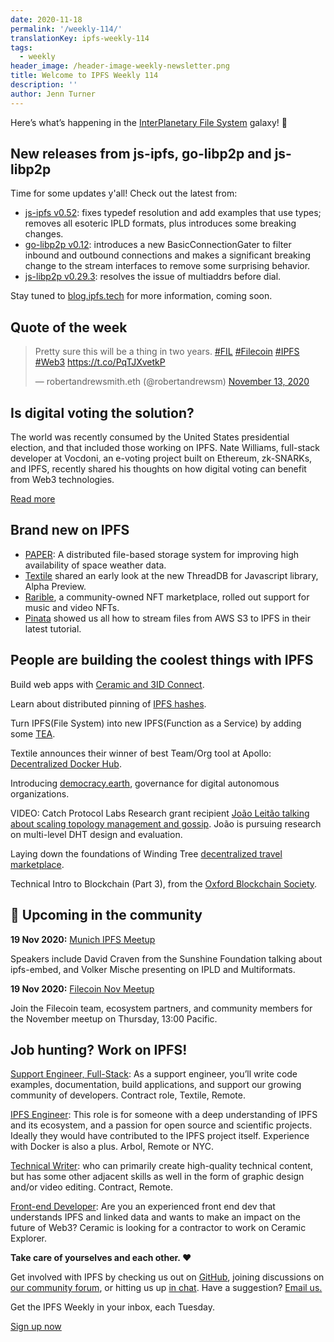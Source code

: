 ```yaml
---
date: 2020-11-18
permalink: '/weekly-114/'
translationKey: ipfs-weekly-114
tags:
  - weekly
header_image: /header-image-weekly-newsletter.png
title: Welcome to IPFS Weekly 114
description: ''
author: Jenn Turner
---
```


Here’s what’s happening in the [InterPlanetary File System](https://ipfs.tech/) galaxy! 🚀

## New releases from js-ipfs, go-libp2p and js-libp2p

Time for some updates y'all! Check out the latest from:

- [js-ipfs v0.52](https://github.com/ipfs/js-ipfs/releases/tag/ipfs%400.52.0): fixes typedef resolution and add examples that use types; removes all esoteric IPLD formats, plus introduces some breaking changes.
- [go-libp2p v0.12](https://github.com/libp2p/go-libp2p/releases/tag/v0.12.0): introduces a new BasicConnectionGater to filter inbound and outbound connections and makes a significant breaking change to the stream interfaces to remove some surprising behavior.
- [js-libp2p v0.29.3](https://github.com/libp2p/js-libp2p/releases/tag/v0.29.3): resolves the issue of multiaddrs before dial.

Stay tuned to [blog.ipfs.tech](https://blog.ipfs.tech/) for more information, coming soon.

## Quote of the week

<blockquote class="twitter-tweet"><p lang="en" dir="ltr">Pretty sure this will be a thing in two years. <a href="https://twitter.com/hashtag/FIL?src=hash&amp;ref_src=twsrc%5Etfw">#FIL</a> <a href="https://twitter.com/hashtag/Filecoin?src=hash&amp;ref_src=twsrc%5Etfw">#Filecoin</a> <a href="https://twitter.com/hashtag/IPFS?src=hash&amp;ref_src=twsrc%5Etfw">#IPFS</a> <a href="https://twitter.com/hashtag/Web3?src=hash&amp;ref_src=twsrc%5Etfw">#Web3</a> <a href="https://t.co/PqTJXvetkP">https://t.co/PqTJXvetkP</a></p>&mdash; robertandrewsmith.eth (@robertandrewsm) <a href="https://twitter.com/robertandrewsm/status/1327307937409327116?ref_src=twsrc%5Etfw">November 13, 2020</a></blockquote>

## Is digital voting the solution?

The world was recently consumed by the United States presidential election, and that included those working on IPFS. Nate Williams, full-stack developer at Vocdoni, an e-voting project built on Ethereum, zk-SNARKs, and IPFS, recently shared his thoughts on how digital voting can benefit from Web3 technologies.

[Read more](https://www.coindesk.com/digital-voting-privacy-blockchain)

## Brand new on IPFS

- [PAPER](https://www.researchgate.net/publication/337450101_A_Distributed_File-Based_Storage_System_for_Improving_High_Availability_of_Space_Weather_Data): A distributed file-based storage system for improving high availability of space weather data.
- [Textile](https://blog.textile.io/threaddb-for-javascript-alpha-preview/) shared an early look at the new ThreadDB for Javascript library, Alpha Preview.
- [Rarible](https://twitter.com/rariblecom/status/1325859471332171783), a community-owned NFT marketplace, rolled out support for music and video NFTs.
- [Pinata](https://medium.com/pinata/stream-files-from-aws-s3-to-ipfs-a0e23ffb7ae5) showed us all how to stream files from AWS S3 to IPFS in their latest tutorial.

## People are building the coolest things with IPFS

Build web apps with [Ceramic and 3ID Connect](https://medium.com/ceramic/tutorial-build-web-apps-with-ceramic-and-3id-connect-bd1353b8876a).

Learn about distributed pinning of [IPFS hashes](https://medium.com/avado-node/distributed-pinning-of-ipfs-hashes-a6a977f980d3).

Turn IPFS(File System) into new IPFS(Function as a Service) by adding some [TEA](https://medium.com/@pushbar/turn-ipfs-file-system-into-new-ipfs-function-as-a-service-by-adding-some-tea-ec1d97ce59e6).

Textile announces their winner of best Team/Org tool at Apollo: [Decentralized Docker Hub](https://blog.textile.io/apollo-ddocker-winner/).

Introducing [democracy.earth](https://democracy.earth/), governance for digital autonomous organizations.

VIDEO: Catch Protocol Labs Research grant recipient [João Leitão talking about scaling topology management and gossip](https://www.youtube.com/watch?v=jheTqE-aEe0&list=PLhuBigpl7lqu6xWpiXtbEzJQtlMH1tqoG&index=1). João is pursuing research on multi-level DHT design and evaluation.

Laying down the foundations of Winding Tree [decentralized travel marketplace](https://blog.windingtree.com/laying-down-the-foundations-of-winding-tree-decentralized-travel-marketplace-3007ac896f3f).

Technical Intro to Blockchain (Part 3), from the [Oxford Blockchain Society](https://oxfordblockchain.medium.com/technical-intro-to-blockchain-part-3-68a6dccc429e).

## 📆 Upcoming in the community

**19 Nov 2020:** [Munich IPFS Meetup](https://www.meetup.com/de-DE/Munich-IPFS-User-Group)

Speakers include David Craven from the Sunshine Foundation talking about ipfs-embed, and Volker Mische presenting on IPLD and Multiformats.

**19 Nov 2020:** [Filecoin Nov Meetup](https://www.meetup.com/Filecoin-San-Francisco/events/274375839/)

Join the Filecoin team, ecosystem partners, and community members for the November meetup on Thursday, 13:00 Pacific.

## Job hunting? Work on IPFS!

[Support Engineer, Full-Stack](https://textile.breezy.hr/p/b4aada03ce62-support-engineer-full-stack-contractor): As a support engineer, you’ll write code examples, documentation, build applications, and support our growing community of developers. Contract role, Textile, Remote.

[IPFS Engineer](https://authenticjobs.com/job/3315/arbol-inc-ipfs-engineer): This role is for someone with a deep understanding of IPFS and its ecosystem, and a passion for open source and scientific projects. Ideally they would have contributed to the IPFS project itself. Experience with Docker is also a plus. Arbol, Remote or NYC.

[Technical Writer](https://www.notion.so/Hiring-Technical-Writer-bc6a543f6bea40f28c06abfbfd810ea4): who can primarily create high-quality technical content, but has some other adjacent skills as well in the form of graphic design and/or video editing. Contract, Remote.

[Front-end Developer](https://twitter.com/ceramicnetwork/status/1305886402886995968): Are you an experienced front end dev that understands IPFS and linked data and wants to make an impact on the future of Web3? Ceramic is looking for a contractor to work on Ceramic Explorer.

**Take care of yourselves and each other. ❤️**

Get involved with IPFS by checking us out on [GitHub](https://github.com/ipfs), joining discussions on [our community forum](https://discuss.ipfs.tech/), or hitting us up [in chat](https://riot.im/app/#/room/#ipfs:matrix.org). Have a suggestion? [Email us.](mailto:newsletter@ipfs.io)

Get the IPFS Weekly in your inbox, each Tuesday.

<p><a href="https://ipfs.us4.list-manage.com/subscribe?u=25473244c7d18b897f5a1ff6b&amp;id=cad54b2230" class="button button-primary">Sign up now</a></p>
